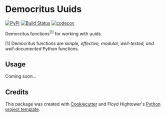 # Democritus Uuids

[![PyPI](https://img.shields.io/pypi/v/democritus-uuids.svg)](https://pypi.python.org/pypi/democritus-uuids)
[![Build Status](https://travis-ci.com/democritus-project/democritus-uuids.svg?branch=master)](https://travis-ci.com/democritus-project/democritus-uuids)
[![codecov](https://codecov.io/gh/democritus-project/democritus-uuids/branch/master/graph/badge.svg?token=V0WOIXRGMM)](https://codecov.io/gh/democritus-project/democritus-uuids)

Democritus functions<sup>[1]</sup> for working with uuids.

[1] Democritus functions are <i>simple, effective, modular, well-tested, and well-documented</i> Python functions.

## Usage

Coming soon...

## Credits

This package was created with [Cookiecutter](https://github.com/audreyr/cookiecutter) and Floyd Hightower's [Python project template](https://github.com/fhightower-templates/python-project-template).
